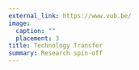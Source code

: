 ```yaml
---
external_link: https://www.vub.be/
image:
  caption: ""
  placement: 3
title: Technology Transfer
summary: Research spin-off
---
```

